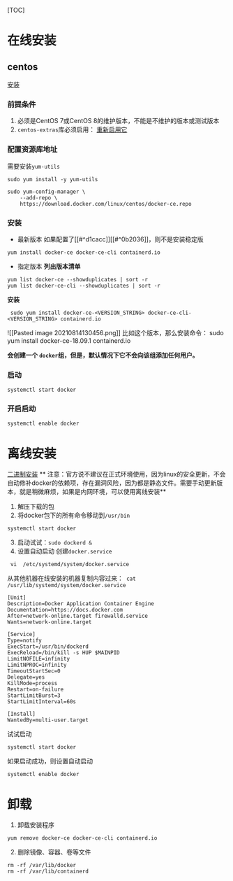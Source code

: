 [TOC]



# 在线安装

## centos
[安装](https://docs.docker.com/engine/install/centos/)

###  前提条件
1. 必须是CentOS 7或CentOS 8的维护版本，不能是不维护的版本或测试版本
2. `centos-extras`库必须启用： [重新启用它](https://wiki.centos.org/AdditionalResources/Repositories)


### 配置资源库地址
需要安装`yum-utils`
```shell
sudo yum install -y yum-utils

sudo yum-config-manager \
    --add-repo \
    https://download.docker.com/linux/centos/docker-ce.repo
```

### 安装
* 最新版本
如果配置了[[#^d1cacc]][[#^0b2036]]，则不是安装稳定版
```shell
yum install docker-ce docker-ce-cli containerd.io
```

* 指定版本
**列出版本清单**
```
yum list docker-ce --showduplicates | sort -r
yum list docker-ce-cli --showduplicates | sort -r

```

**安装**
```
 sudo yum install docker-ce-<VERSION_STRING> docker-ce-cli-<VERSION_STRING> containerd.io
```

![[Pasted image 20210814130456.png]]
比如这个版本，那么安装命令： sudo yum install docker-ce-18.09.1  containerd.io

**会创建一个 `docker`组，但是，默认情况下它不会向该组添加任何用户。**

### 启动
```
systemctl start docker
```

### 开启启动
```
systemctl enable docker
```

# 离线安装
[二进制安装](https://docs.docker.com/engine/install/binaries/)
** 注意：官方说不建议在正式环境使用，因为linux的安全更新，不会自动修补docker的依赖项，存在漏洞风险，因为都是静态文件。需要手动更新版本，就是稍微麻烦，如果是内网环境，可以使用离线安装**

1. 解压下载的包
2. 将docker包下的所有命令移动到`/usr/bin`
```shell
systemctl start docker
```
3. 启动试试：`sudo dockerd &`
4. 设置自动启动
创建`docker.service`
```
 vi  /etc/systemd/system/docker.service
```
从其他机器在线安装的机器复制内容过来：` cat /usr/lib/systemd/system/docker.service`
```shell
[Unit]
Description=Docker Application Container Engine
Documentation=https://docs.docker.com
After=network-online.target firewalld.service
Wants=network-online.target

[Service]
Type=notify
ExecStart=/usr/bin/dockerd
ExecReload=/bin/kill -s HUP $MAINPID
LimitNOFILE=infinity
LimitNPROC=infinity
TimeoutStartSec=0
Delegate=yes
KillMode=process
Restart=on-failure
StartLimitBurst=3
StartLimitInterval=60s

[Install]
WantedBy=multi-user.target
```
试试启动
```shell
systemctl start docker
```
如果启动成功，则设置自动启动
```shell
systemctl enable docker
```

# 卸载
1. 卸载安装程序
```
yum remove docker-ce docker-ce-cli containerd.io
```

2. 删除镜像、容器、卷等文件
```
rm -rf /var/lib/docker
rm -rf /var/lib/containerd
```